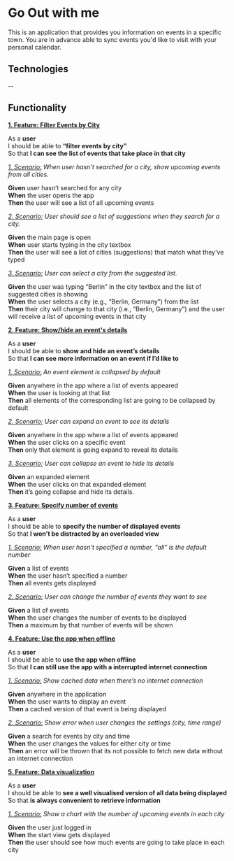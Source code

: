 # Go Out with me

This is an application that provides you information on events in a specific town. You are in advance able to sync events you'd like to visit with your personal calendar.

## Technologies

--

## Functionality

**<ins>1. Feature: Filter Events by City</ins>**


   As a **user**  
   I should be able to **“filter events by city”**  
   So that **I can see the list of events that take place in that city**  

*<ins>1. Scenario:</ins> When user hasn’t searched for a city, show upcoming events from all cities.*

   **Given** user hasn’t searched for any city  
   **When** the user opens the app  
   **Then** the user will see a list of all upcoming events  

*<ins>2. Scenario:</ins> User should see a list of suggestions when they search for a city.*

   **Given** the main page is open  
   **When** user starts typing in the city textbox  
   **Then** the user will see a list of cities (suggestions) that match what they’ve typed  

*<ins>3. Scenario:</ins> User can select a city from the suggested list.*

   **Given** the user was typing “Berlin” in the city textbox and the list of suggested cities is showing  
   **When** the user selects a city (e.g., “Berlin, Germany”) from the list  
   **Then** their city will change to that city (i.e., “Berlin, Germany”) and the user will receive a list of upcoming events   in that city

**<ins>2. Feature: Show/hide an event's details</ins>**


   As a **user**  
   I should be able to **show and hide an event’s details**  
   So that **I can see more information on an event if I’d like to**  

*<ins>1. Scenario:</ins> An event element is collapsed by default*

   **Given** anywhere in the app where a list of events appeared  
   **When** the user is looking at that list  
   **Then** all elements of the corresponding list are going to be collapsed by default  

*<ins>2. Scenario:</ins> User can expand an event to see its details*

   **Given** anywhere in the app where a list of events appeared  
   **When** the user clicks on a specific event  
   **Then** only that element is going expand to reveal its details  

*<ins>3. Scenario:</ins> User can collapse an event to hide its details*

   **Given** an expanded element  
   **When** the user clicks on that expanded element  
   **Then** it’s going collapse and hide its details.  

**<ins>3. Feature: Specify number of events</ins>**


   As a **user**  
   I should be able to **specify the number of displayed events**  
   So that **I won’t be distracted by an overloaded view**  

*<ins>1. Scenario:</ins> When user hasn’t specified a number, "all" is the default number*

   **Given** a list of events  
   **When** the user hasn’t specified a number  
   **Then** all events gets displayed  

*<ins>2. Scenario:</ins> User can change the number of events they want to see*

   **Given** a list of events  
   **When** the user changes the number of events to be displayed  
   **Then** a maximum by that number of events will be shown  

**<ins>4. Feature: Use the app when offline</ins>**


   As a **user**  
   I should be able to **use the app when offline**  
   So that **I can still use the app with a interrupted internet connection**  

*<ins>1. Scenario:</ins> Show cached data when there’s no internet connection*

   **Given** anywhere in the application  
   **When** the user wants to display an event  
   **Then** a cached version of that event is being displayed  

*<ins>2. Scenario:</ins> Show error when user changes the settings (city, time range)*

   **Given** a search for events by city and time  
   **When** the user changes the values for either city or time  
   **Then** an error will be thrown that its not possible to fetch new data without an internet connection  

**<ins>5. Feature: Data visualization</ins>**


   As a **user**  
   I should be able to **see a well visualised version of all data being displayed**  
   So that **is always convenient to retrieve information**  

*<ins>1. Scenario:</ins> Show a chart with the number of upcoming events in each city*

   **Given** the user just logged in  
   **When** the start view gets displayed  
   **Then** the user should see how much events are going to take place in each city  


